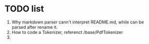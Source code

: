 TODO list
=========

1.  Why markdown parser cann't interpret README.md, while can be parsed after
	rename it.
2.  How to code a Tokenizer, referenct /base/PdfTokenizer
3.  
